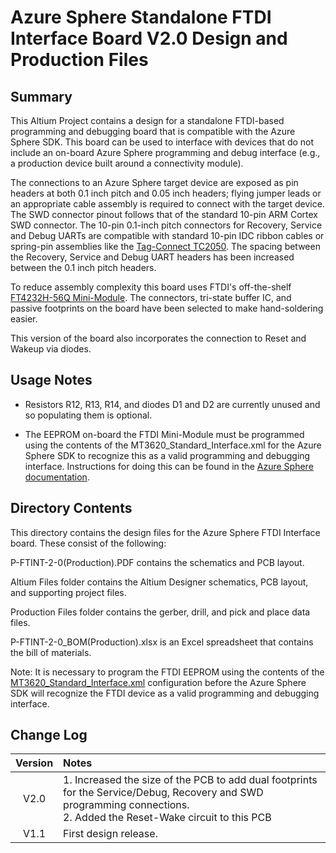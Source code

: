 # Azure Sphere Standalone FTDI Interface Board V2.0 Design and Production Files

## Summary

This Altium Project contains a design for a standalone FTDI-based programming and debugging board that is compatible with the Azure Sphere SDK. This board can be used to interface with devices that do not include an on-board Azure Sphere programming and debug interface (e.g., a production device built around a connectivity module). 

The connections to an Azure Sphere target device are exposed as pin headers at both 0.1 inch pitch and 0.05 inch headers; flying jumper leads or an appropriate cable assembly is required to connect with the target device. The SWD connector pinout follows that of the standard 10-pin ARM Cortex SWD connector. The 10-pin 0.1-inch pitch connectors for Recovery, Service and Debug UARTs are compatible with standard 10-pin IDC ribbon cables or spring-pin assemblies like the [Tag-Connect TC2050](http://www.tag-connect.com/TC2050-IDC-NL). The spacing between the Recovery, Service and Debug UART headers has been increased between the 0.1 inch pitch headers.

To reduce assembly complexity this board uses FTDI's off-the-shelf [FT4232H-56Q Mini-Module](https://ftdichip.com/wp-content/uploads/2020/07/DS_FT4232H-56Q_Mini_Module.pdf). The connectors, tri-state buffer IC, and passive footprints on the board have been selected to make hand-soldering easier.

This version of the board also incorporates the connection to Reset and Wakeup via diodes.

## Usage Notes

- Resistors R12, R13, R14, and diodes D1 and D2 are currently unused and so populating them is optional.

- The EEPROM on-board the FTDI Mini-Module must be programmed using the contents of the MT3620_Standard_Interface.xml for the Azure Sphere SDK to recognize this as a valid programming and debugging interface. Instructions for doing this can be found in the [Azure Sphere documentation](https://docs.microsoft.com/en-us/azure-sphere/hardware/mt3620-mcu-program-debug-interface#using-the-ft_prog-gui-application).

## Directory Contents

This directory contains the design files for the Azure Sphere FTDI Interface board. These consist of the following:

P-FTINT-2-0(Production).PDF contains the schematics and PCB layout. 

Altium Files folder contains the Altium Designer schematics, PCB layout, and supporting project files. 

Production Files folder contains the gerber, drill, and pick and place data files.

P-FTINT-2-0_BOM(Production).xlsx is an Excel spreadsheet that contains the bill of materials.

Note: It is necessary to program the FTDI EEPROM using the contents of the [MT3620_Standard_Interface.xml](https://github.com/Azure/azure-sphere-hardware-designs/tree/main/FTDI) configuration before the Azure Sphere SDK will recognize the FTDI device as a valid programming and debugging interface.

## Change Log

| Version | Notes                   |
| :-------: | :----------------------- |
| V2.0    | 1. Increased the size of the PCB to add dual footprints for the Service/Debug, Recovery and SWD programming connections.<br/>2. Added the Reset-Wake circuit to this PCB
| V1.1    | First design release. |
